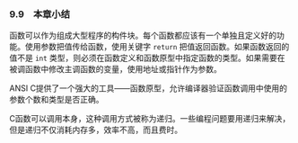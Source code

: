 ### 9.9　本章小结

函数可以作为组成大型程序的构件块。每个函数都应该有一个单独且定义好的功能。使用参数把值传给函数，使用关键字 `return` 把值返回函数。如果函数返回的值不是 `int` 类型，则必须在函数定义和函数原型中指定函数的类型。如果需要在被调函数中修改主调函数的变量，使用地址或指针作为参数。

ANSI C提供了一个强大的工具——函数原型，允许编译器验证函数调用中使用的参数个数和类型是否正确。

C函数可以调用本身，这种调用方式被称为递归。一些编程问题要用递归来解决，但是递归不仅消耗内存多，效率不高，而且费时。


